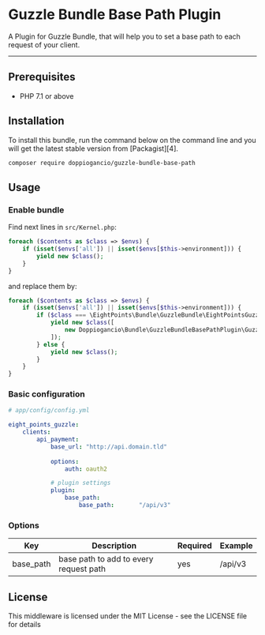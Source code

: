 # Guzzle Bundle Base Path Plugin
A Plugin for Guzzle Bundle, that will help you to set a base path to each request of your client.

----

## Prerequisites
- PHP 7.1 or above

## Installation

To install this bundle, run the command below on the command line and you will get the latest stable version from [Packagist][4].

``` bash
composer require doppiogancio/guzzle-bundle-base-path
```

## Usage

### Enable bundle

Find next lines in `src/Kernel.php`:

```php
foreach ($contents as $class => $envs) {
    if (isset($envs['all']) || isset($envs[$this->environment])) {
        yield new $class();
    }
}
```

and replace them by:

```php
foreach ($contents as $class => $envs) {
    if (isset($envs['all']) || isset($envs[$this->environment])) {
        if ($class === \EightPoints\Bundle\GuzzleBundle\EightPointsGuzzleBundle::class) {
            yield new $class([
                new Doppiogancio\Bundle\GuzzleBundleBasePathPlugin\GuzzleBundleBasePathPlugin(),
            ]);
        } else {
            yield new $class();
        }
    }
}
```

### Basic configuration

``` yaml
# app/config/config.yml

eight_points_guzzle:
    clients:
        api_payment:
            base_url: "http://api.domain.tld"
            
            options:
                auth: oauth2

            # plugin settings
            plugin:
                base_path:
                    base_path:       "/api/v3"
```

### Options

| Key       | Description                            | Required | Example |
|-----------|----------------------------------------|----------|---------|
| base_path | base path to add to every request path | yes      | /api/v3 |

## License

This middleware is licensed under the MIT License - see the LICENSE file for details
